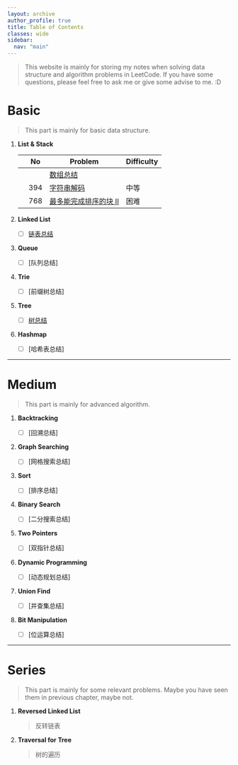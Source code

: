 ```yaml
---
layout: archive
author_profile: true
title: Table of Contents
classes: wide
sidebar:
  nav: "main"
---
```


> This website is mainly for storing my notes when solving data structure and algorithm problems in LeetCode. If you have some questions, please feel free to ask me or give some advise to me. :D

# Basic

> This part is mainly for basic data structure.

1. **List & Stack**

    |     | No  | Problem                                                                   | Difficulty |
    | --- | --- | ------------------------------------------------------------------------- | ---------- |
    |     |     | [数组总结](./_posts/2021-02-03-list-summary.md)                           |            |
    |     | 394 | [字符串解码](./_posts/2021-02-06-decode-string.md)                        | 中等       |
    |     | 768 | [最多能完成排序的块 II](./_posts/2021-02-07-max-chunks-to-make-sorted.md) | 困难       |

2. **Linked List**

    - [ ] [链表总结](./_posts/2021-01-31-linked-list-summary.md)

3. **Queue**

    - [ ] [队列总结]

4. **Trie**

    - [ ] [前缀树总结]

5. **Tree**

    - [ ] [树总结](./_posts/2021-02-04-tree-summary.md)

6. **Hashmap**

    - [ ] [哈希表总结]



----
# Medium

> This part is mainly for advanced algorithm.

1. **Backtracking**

    - [ ] [回溯总结]

2. **Graph Searching**

    - [ ] [网格搜索总结]

3. **Sort**

    - [ ] [排序总结]

4. **Binary Search**

    - [ ] [二分搜索总结]

5. **Two Pointers**

    - [ ] [双指针总结]

6. **Dynamic Programming**

    - [ ] [动态规划总结]

7. **Union Find**

    - [ ] [并查集总结]

8. **Bit Manipulation**

    - [ ] [位运算总结]

----
# Series

> This part is mainly for some relevant problems. Maybe you have seen them in previous chapter, maybe not.

1. **Reversed Linked List**

    > 反转链表

2. **Traversal for Tree**

    > 树的遍历